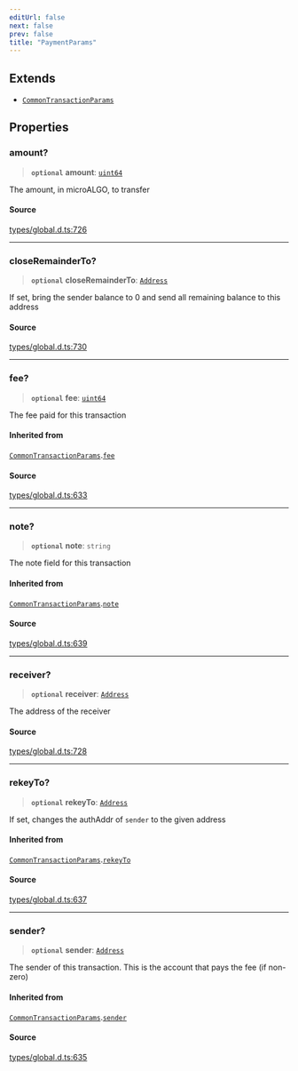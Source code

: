 ```yaml
---
editUrl: false
next: false
prev: false
title: "PaymentParams"
---
```


## Extends

- [`CommonTransactionParams`](CommonTransactionParams.md)

## Properties

### amount?

> **`optional`** **amount**: [`uint64`](../type-aliases/uint64.md)

The amount, in microALGO, to transfer

#### Source

[types/global.d.ts:726](https://github.com/algorandfoundation/tealscript/blob/18ba30a9/types/global.d.ts#L726)

***

### closeRemainderTo?

> **`optional`** **closeRemainderTo**: [`Address`](../classes/Address.md)

If set, bring the sender balance to 0 and send all remaining balance to this address

#### Source

[types/global.d.ts:730](https://github.com/algorandfoundation/tealscript/blob/18ba30a9/types/global.d.ts#L730)

***

### fee?

> **`optional`** **fee**: [`uint64`](../type-aliases/uint64.md)

The fee paid for this transaction

#### Inherited from

[`CommonTransactionParams`](CommonTransactionParams.md).[`fee`](CommonTransactionParams.md#fee)

#### Source

[types/global.d.ts:633](https://github.com/algorandfoundation/tealscript/blob/18ba30a9/types/global.d.ts#L633)

***

### note?

> **`optional`** **note**: `string`

The note field for this transaction

#### Inherited from

[`CommonTransactionParams`](CommonTransactionParams.md).[`note`](CommonTransactionParams.md#note)

#### Source

[types/global.d.ts:639](https://github.com/algorandfoundation/tealscript/blob/18ba30a9/types/global.d.ts#L639)

***

### receiver?

> **`optional`** **receiver**: [`Address`](../classes/Address.md)

The address of the receiver

#### Source

[types/global.d.ts:728](https://github.com/algorandfoundation/tealscript/blob/18ba30a9/types/global.d.ts#L728)

***

### rekeyTo?

> **`optional`** **rekeyTo**: [`Address`](../classes/Address.md)

If set, changes the authAddr of `sender` to the given address

#### Inherited from

[`CommonTransactionParams`](CommonTransactionParams.md).[`rekeyTo`](CommonTransactionParams.md#rekeyto)

#### Source

[types/global.d.ts:637](https://github.com/algorandfoundation/tealscript/blob/18ba30a9/types/global.d.ts#L637)

***

### sender?

> **`optional`** **sender**: [`Address`](../classes/Address.md)

The sender of this transaction. This is the account that pays the fee (if non-zero)

#### Inherited from

[`CommonTransactionParams`](CommonTransactionParams.md).[`sender`](CommonTransactionParams.md#sender)

#### Source

[types/global.d.ts:635](https://github.com/algorandfoundation/tealscript/blob/18ba30a9/types/global.d.ts#L635)
